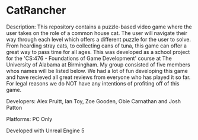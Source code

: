 # CatRancher
Description:
This repository contains a puzzle-based video game where the user takes on the role of a common house cat. The user will navigate their way through each level which offers a different puzzle for the user to solve. From hearding stray cats, to collecting cans of tuna, this game can offer a great way to pass time for all ages. This was developed as a school project for the 'CS:476 - Foundations of Game Development' course at The University of Alabama at Birmingham. My group consisted of five members whos names will be listed below. We had a lot of fun developing this game and have recieved all great reviews from everyone who has played it so far. For legal reasons we do NOT have any intentions of profiting off of this game.

Developers:
Alex Pruitt, Ian Toy, Zoe Gooden, Obie Carnathan and Josh Patton

Platforms:
PC Only

Developed with Unreal Engine 5
